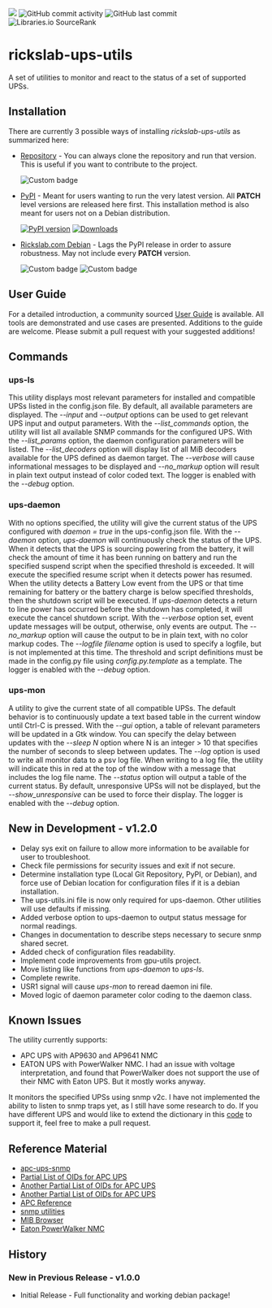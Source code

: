 ![](https://img.shields.io/github/license/Ricks-Lab/ups-utils)
![GitHub commit activity](https://img.shields.io/github/commit-activity/y/Ricks-Lab/ups-utils)
![GitHub last commit](https://img.shields.io/github/last-commit/Ricks-Lab/ups-utils)
![Libraries.io SourceRank](https://img.shields.io/librariesio/sourcerank/pypi/rickslab-ups-utils)

# rickslab-ups-utils

A set of utilities to monitor and react to the status of a set of supported UPSs.

## Installation

There are currently 3 possible ways of installing *rickslab-ups-utils* as summarized here:

* [Repository](https://github.com/Ricks-Lab/ups-utils/blob/master/docs/USER_GUIDE.md#repository-installation) -
You can always clone the repository and run that version. This is useful if you want to contribute to the project.

  ![Custom badge](https://img.shields.io/endpoint?color=%23417B5D&url=https%3A%2F%2Frickslab.com%2Fbadges%2Fgh_ups_version.json)
* [PyPI](https://github.com/Ricks-Lab/ups-utils/blob/master/docs/USER_GUIDE.md#pypi-installation) -
Meant for users wanting to run the very latest version.  All **PATCH** level versions are released
here first.  This installation method is also meant for users not on a Debian distribution.

  [![PyPI version](https://badge.fury.io/py/rickslab-ups-utils.svg)](https://badge.fury.io/py/rickslab-ups-utils)
  [![Downloads](https://pepy.tech/badge/rickslab-ups-utils)](https://pepy.tech/project/rickslab-ups-utils)
* [Rickslab.com Debian](https://github.com/Ricks-Lab/gpu-utils/blob/master/docs/USER_GUIDE.md#rickslabcom-debian-installation) -
  Lags the PyPI release in order to assure robustness. May not include every **PATCH** version.

  ![Custom badge](https://img.shields.io/endpoint?color=%23417B5D&url=https%3A%2F%2Frickslab.com%2Fbadges%2Fdeb_ups_version.json)
  ![Custom badge](https://img.shields.io/endpoint?color=%23417B5D&url=https%3A%2F%2Frickslab.com%2Fbadges%2Fdeb_ups_down.json)

## User Guide

For a detailed introduction, a community sourced
[User Guide](https://github.com/Ricks-Lab/ups-utils/blob/master/docs/USER_GUIDE.md)
is available. All tools are demonstrated and use cases are presented.  Additions
to the guide are welcome.  Please submit a pull request with your suggested additions!

## Commands

### ups-ls

This utility displays most relevant parameters for installed and compatible
UPSs listed in the config.json file.  By default, all available parameters
are displayed. The *--input* and *--output* options can be used to get relevant
UPS input and output parameters.  With the *--list_commands* option, the
utility will list all available SNMP commands for the configured UPS.  With
the *--list_params* option, the daemon configuration parameters will be listed.
The *--list_decoders* option will display list of all MiB decoders available
for the UPS defined as daemon target. The *--verbose* will cause informational
messages to be displayed and *--no_markup* option will result in plain text
output instead of color coded text.  The logger is enabled with the *--debug*
option.

### ups-daemon

With no options specified, the utility will give the current status of the
UPS configured with *daemon = true* in the ups-config.json file. With the
*--daemon* option, *ups-daemon* will continuously check the status of the
UPS.  When it detects that the UPS is sourcing powering from the battery,
it will check the amount of time it has been running on battery and run
the specified suspend script when the specified threshold is exceeded.  It
will execute the specified resume script when it detects power has resumed.
When the utility detects a Battery Low event from the UPS or that time
remaining for battery or the battery charge is below specified thresholds,
then the shutdown script will be executed. If *ups-daemon* detects a return
to line power has occurred before the shutdown has completed, it will
execute the cancel shutdown script.  With the *--verbose* option set,
event update messages will be output, otherwise, only events are output.
The *--no_markup* option will cause the output to be in plain text, with
no color markup codes. The *--logfile filename* option is used to specify
a logfile, but is not implemented at this time.  The threshold and script
definitions must be made in the config.py file using *config.py.template*
as a template.  The logger is enabled with the *--debug* option.

### ups-mon

A utility to give the current state of all compatible UPSs. The default
behavior is to continuously update a text based table in the current window
until Ctrl-C is pressed.  With the *--gui* option, a table of relevant
parameters will be updated in a Gtk window.  You can specify the delay
between updates with the *--sleep N* option where N is an integer > 10 that
specifies the number of seconds to sleep between updates.  The *--log*
option is used to write all monitor data to a psv log file.  When writing
to a log file, the utility will indicate this in red at the top of the
window with a message that includes the log file name.  The *--status*
option will output a table of the current status.  By default, unresponsive
UPSs will not be displayed, but the *--show_unresponsive* can be used to
force their display.  The logger is enabled with the *--debug* option.

## New in Development  -  v1.2.0 

* Delay sys exit on failure to allow more information to be available for user to troubleshoot.
* Check file permissions for security issues and exit if not secure.
* Determine installation type (Local Git Repository, PyPI, or Debian), and force use
of Debian location for configuration files if it is a debian installation.
* The ups-utils.ini file is now only required for ups-daemon.  Other utilities will
use defaults if missing.
* Added verbose option to ups-daemon to output status message for normal readings.
* Changes in documentation to describe steps necessary to secure snmp shared secret.
* Added check of configuration files readability.
* Implement code improvements from gpu-utils project.
* Move listing like functions from *ups-daemon* to *ups-ls*.
* Complete rewrite.
* USR1 signal will cause *ups-mon* to reread daemon ini file.
* Moved logic of daemon parameter color coding to the daemon class.

## Known Issues

The utility currently supports:

* APC UPS with AP9630 and AP9641 NMC
* EATON UPS with PowerWalker NMC.  I had an issue with voltage interpretation, and
found that PowerWalker does not support the use of their NMC with Eaton UPS.  But it 
mostly works anyway.

It monitors the specified UPSs using snmp v2c.  I have not implemented the
ability to listen to snmp traps yet, as I still have some research to do.
If you have different UPS and would like to extend the dictionary in this
[code](https://github.com/Ricks-Lab/ups-utils/blob/master/UPSmodules/UPSmodule.py)
to support it, feel free to make a pull request.

## Reference Material

* [apc-ups-snmp](https://github.com/phillipsnick/apc-ups-snmp)
* [Partial List of OIDs for APC UPS](https://www.opsview.com/resources/monitoring/blog/monitoring-apc-ups-useful-oids)
* [Another Partial List of OIDs for APC UPS](https://www.itninja.com/blog/view/snmp-oids-for-apc-smart-ups-3000-rm-xl)
* [Another Partial List of OIDs for APC UPS](https://wiki.netxms.org/wiki/UPS_Monitoring_(APC)_via_SNMP)
* [APC Reference](https://www.apc.com/salestools/LFLG-AFACYW/LFLG-AFACYW_R1_EN.pdf)
* [snmp utilities](http://www.net-snmp.org/docs/man/)
* [MIB Browser](http://www.ireasoning.com/)
* [Eaton PowerWalker NMC](https://powerwalker.com/?page=nmc&lang=en)

## History

### New in Previous Release  -  v1.0.0

* Initial Release - Full functionality and working debian package!
